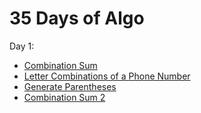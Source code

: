 # 35 Days of Algo

Day 1:
- [Combination Sum](https://github.com/jeknov/35days_of_algo/blob/master/problems/day1_01_combination_sum.ipynb)
- [Letter Combinations of a Phone Number](https://github.com/jeknov/35days_of_algo/blob/master/problems/day1_02_letter_combination.ipynb)
- [Generate Parentheses](https://github.com/jeknov/35days_of_algo/blob/master/problems/day2_01_generate_parentheses.ipynb)
- [Combination Sum 2](https://github.com/jeknov/35days_of_algo/blob/master/problems/day2_02_combination_sum2.ipynb)
